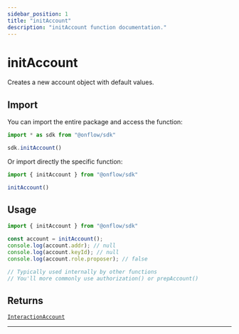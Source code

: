 ```yaml
---
sidebar_position: 1
title: "initAccount"
description: "initAccount function documentation."
---
```


<!-- THIS DOCUMENT IS AUTO-GENERATED FROM [onflow/sdk/src/interaction/interaction.ts](https://github.com/onflow/fcl-js/tree/master/packages/sdk/src/interaction/interaction.ts). DO NOT EDIT MANUALLY -->

# initAccount

Creates a new account object with default values.

## Import

You can import the entire package and access the function:

```typescript
import * as sdk from "@onflow/sdk"

sdk.initAccount()
```

Or import directly the specific function:

```typescript
import { initAccount } from "@onflow/sdk"

initAccount()
```

## Usage

```typescript
import { initAccount } from "@onflow/sdk"

const account = initAccount();
console.log(account.addr); // null
console.log(account.keyId); // null
console.log(account.role.proposer); // false

// Typically used internally by other functions
// You'll more commonly use authorization() or prepAccount()
```


## Returns

[`InteractionAccount`](../types#interactionaccount)


---